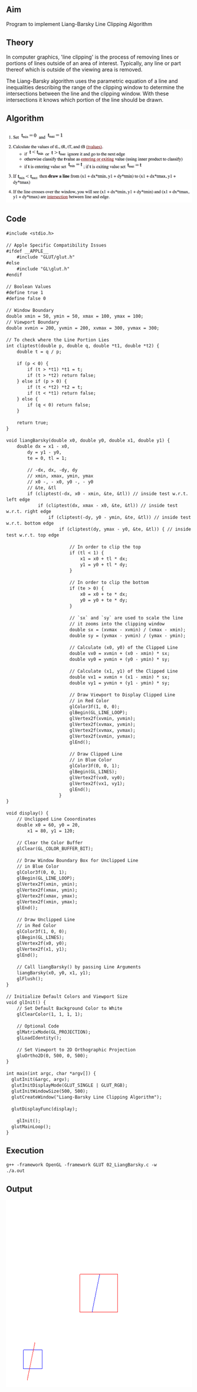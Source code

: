 ## Aim
Program to implement Liang-Barsky Line Clipping Algorithm

## Theory
In computer graphics, 'line clipping' is the process of removing lines or portions of lines outside of an area of interest. Typically, any line or part thereof which is outside of the viewing area is removed.

The Liang-Barsky algorithm uses the parametric equation of a line and inequalities describing the range of the clipping window to determine the intersections between the line and the clipping window. With these intersections it knows which portion of the line should be drawn.

## Algorithm
![Liang-Barsky Algorithm](LiangBarsky-Algorithm.png)

## Code
```
#include <stdio.h>

// Apple Specific Compatibility Issues
#ifdef __APPLE__
	#include "GLUT/glut.h"
#else
	#include "GL\glut.h"
#endif

// Boolean Values
#define true 1
#define false 0

// Window Boundary
double xmin = 50, ymin = 50, xmax = 100, ymax = 100;
// Viewport Boundary
double xvmin = 200, yvmin = 200, xvmax = 300, yvmax = 300;

// To check where the Line Portion Lies
int cliptest(double p, double q, double *t1, double *t2) {
	double t = q / p;

	if (p < 0) {
		if (t > *t1) *t1 = t;
		if (t > *t2) return false;
	} else if (p > 0) {
		if (t < *t2) *t2 = t;
		if (t < *t1) return false;
	} else {
		if (q < 0) return false;
	}

	return true;
}

void liangBarsky(double x0, double y0, double x1, double y1) {
	double dx = x1 - x0,
		dy = y1 - y0,
		te = 0, tl = 1;

		// -dx, dx, -dy, dy
		// xmin, xmax, ymin, ymax
		// x0 -, - x0, y0 -, - y0
		// &te, &tl
		if (cliptest(-dx, x0 - xmin, &te, &tl)) // inside test w.r.t. left edge
			if (cliptest(dx, xmax - x0, &te, &tl)) // inside test w.r.t. right edge
				if (cliptest(-dy, y0 - ymin, &te, &tl)) // inside test w.r.t. bottom edge
					if (cliptest(dy, ymax - y0, &te, &tl)) { // inside test w.r.t. top edge

						// In order to clip the top
						if (tl < 1) {
							x1 = x0 + tl * dx;
							y1 = y0 + tl * dy;
						}

						// In order to clip the bottom
						if (te > 0) {
							x0 = x0 + te * dx;
							y0 = y0 + te * dy;
						}

						// `sx` and `sy` are used to scale the line
						// it zooms into the clipping window
						double sx = (xvmax - xvmin) / (xmax - xmin);
						double sy = (yvmax - yvmin) / (ymax - ymin);

						// Calculate (x0, y0) of the Clipped Line
						double vx0 = xvmin + (x0 - xmin) * sx;
						double vy0 = yvmin + (y0 - ymin) * sy;

						// Calculate (x1, y1) of the Clipped Line
						double vx1 = xvmin + (x1 - xmin) * sx;
						double vy1 = yvmin + (y1 - ymin) * sy;

						// Draw Viewport to Display Clipped Line
						// in Red Color
						glColor3f(1, 0, 0);
						glBegin(GL_LINE_LOOP);
						glVertex2f(xvmin, yvmin);
						glVertex2f(xvmax, yvmin);
						glVertex2f(xvmax, yvmax);
						glVertex2f(xvmin, yvmax);
						glEnd();

						// Draw Clipped Line
						// in Blue Color
						glColor3f(0, 0, 1);
						glBegin(GL_LINES);
						glVertex2f(vx0, vy0);
						glVertex2f(vx1, vy1);
						glEnd();
					}
}

void display() {
	// Unclipped Line Cooordinates
	double x0 = 60, y0 = 20,
		x1 = 80, y1 = 120;

	// Clear the Color Buffer
	glClear(GL_COLOR_BUFFER_BIT);

	// Draw Window Boundary Box for Unclipped Line
	// in Blue Color
	glColor3f(0, 0, 1);
	glBegin(GL_LINE_LOOP);
	glVertex2f(xmin, ymin);
	glVertex2f(xmax, ymin);
	glVertex2f(xmax, ymax);
	glVertex2f(xmin, ymax);
	glEnd();

	// Draw Unclipped Line
	// in Red Color
	glColor3f(1, 0, 0);
	glBegin(GL_LINES);
	glVertex2f(x0, y0);
	glVertex2f(x1, y1);
	glEnd();

	// Call liangBarsky() by passing Line Arguments
	liangBarsky(x0, y0, x1, y1);
	glFlush();
}

// Initialize Default Colors and Viewport Size
void glInit() {
	// Set Default Background Color to White
	glClearColor(1, 1, 1, 1);

	// Optional Code
	glMatrixMode(GL_PROJECTION);
	glLoadIdentity();

	// Set Viewport to 2D Orthographic Projection
	gluOrtho2D(0, 500, 0, 500);
}

int main(int argc, char *argv[]) {
  glutInit(&argc, argv);
  glutInitDisplayMode(GLUT_SINGLE | GLUT_RGB);
  glutInitWindowSize(500, 500);
  glutCreateWindow("Liang-Barsky Line Clipping Algorithm");

  glutDisplayFunc(display);

	glInit();
  glutMainLoop();
}

```

## Execution
```
g++ -framework OpenGL -framework GLUT 02_LiangBarsky.c -w
./a.out
```

## Output
![Liang-Barsky](LiangBarsky-Output.png)
